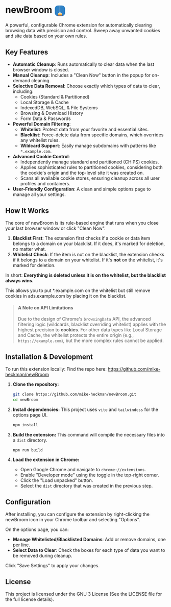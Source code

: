 # newBroom <img src="public/images/icon128.png" width="36" alt="newBroom icon" valign="middle" />

A powerful, configurable Chrome extension for automatically clearing browsing data with precision and control. Sweep away unwanted cookies and site data based on your own rules.

## Key Features

-   **Automatic Cleanup**: Runs automatically to clear data when the last browser window is closed.
-   **Manual Cleanup**: Includes a "Clean Now" button in the popup for on-demand cleaning.
-   **Selective Data Removal**: Choose exactly which types of data to clear, including:
    -   Cookies (Standard & Partitioned)
    -   Local Storage & Cache
    -   IndexedDB, WebSQL, & File Systems
    -   Browsing & Download History
    -   Form Data & Passwords
-   **Powerful Domain Filtering**:
    -   **Whitelist**: Protect data from your favorite and essential sites.
    -   **Blacklist**: Force-delete data from specific domains, which overrides any whitelist rules.
    -   **Wildcard Support**: Easily manage subdomains with patterns like `*.example.com`.
-   **Advanced Cookie Control**:
    -   Independently manage standard and partitioned (CHIPS) cookies.
    -   Applies sophisticated rules to partitioned cookies, considering both the cookie's origin and the top-level site it was created on.
    -   Scans all available cookie stores, ensuring cleanup across all user profiles and containers.
-   **User-Friendly Configuration**: A clean and simple options page to manage all your settings.

## How It Works

The core of newBroom is its rule-based engine that runs when you close your last browser window or click "Clean Now".

1.  **Blacklist First**: The extension first checks if a cookie or data item belongs to a domain on your blacklist. If it does, it's marked for deletion, no matter what.
2.  **Whitelist Check**: If the item is not on the blacklist, the extension checks if it belongs to a domain on your whitelist. If it's **not** on the whitelist, it's marked for deletion.

In short: **Everything is deleted unless it is on the whitelist, but the blacklist always wins.**

This allows you to put *.example.com on the whitelist but still remove cookies in ads.example.com by placing it on the blacklist.

> #### A Note on API Limitations
>
> Due to the design of Chrome's `browsingData` API, the advanced filtering logic (wildcards, blacklist overriding whitelist) applies with the highest precision to **cookies**. For other data types like Local Storage and Cache, the whitelist protects the entire origin (e.g., `https://example.com`), but the more complex rules cannot be applied.

## Installation & Development

To run this extension locally:
Find the repo here: https://github.com/mike-heckman/newBroom
1.  **Clone the repository:**
    ```sh
    git clone https://github.com/mike-heckman/newBroom.git
    cd newBroom
    ```

2.  **Install dependencies:**
    This project uses `vite` and `tailwindcss` for the options page UI.
    ```sh
    npm install
    ```

3.  **Build the extension:**
    This command will compile the necessary files into a `dist` directory.
    ```sh
    npm run build
    ```

4.  **Load the extension in Chrome:**
    -   Open Google Chrome and navigate to `chrome://extensions`.
    -   Enable "Developer mode" using the toggle in the top-right corner.
    -   Click the "Load unpacked" button.
    -   Select the `dist` directory that was created in the previous step.

## Configuration

After installing, you can configure the extension by right-clicking the newBroom icon in your Chrome toolbar and selecting "Options".

On the options page, you can:
-   **Manage Whitelisted/Blacklisted Domains**: Add or remove domains, one per line.
-   **Select Data to Clear**: Check the boxes for each type of data you want to be removed during cleanup.

Click "Save Settings" to apply your changes.

## License

This project is licensed under the GNU 3 License (See the LICENSE file for the full license details).
